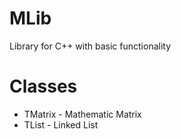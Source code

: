 # MLib
Library for C++ with basic functionality

# Classes
- TMatrix - Mathematic Matrix
- TList   - Linked List
